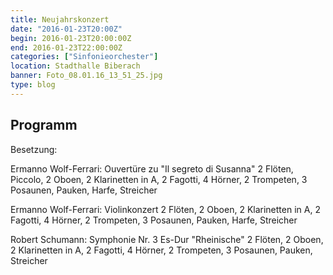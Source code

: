 ```yaml
---
title: Neujahrskonzert
date: "2016-01-23T20:00Z"
begin: 2016-01-23T20:00:00Z
end: 2016-01-23T22:00:00Z
categories: ["Sinfonieorchester"]
location: Stadthalle Biberach
banner: Foto_08.01.16_13_51_25.jpg
type: blog
---
```

## Programm

<p>Besetzung:</p>

<p>Ermanno Wolf-Ferrari: Ouvert&uuml;re zu &quot;Il segreto di Susanna&quot; 2 Fl&ouml;ten, Piccolo, 2 Oboen, 2 Klarinetten in A, 2 Fagotti, 4 H&ouml;rner, 2 Trompeten, 3 Posaunen, Pauken, Harfe, Streicher</p>

<p>Ermanno Wolf-Ferrari: Violinkonzert 2 Fl&ouml;ten, 2 Oboen, 2 Klarinetten in A, 2 Fagotti, 4 H&ouml;rner, 2 Trompeten, 3 Posaunen, Pauken, Harfe, Streicher</p>

<p>Robert Schumann: Symphonie Nr. 3 Es-Dur &quot;Rheinische&quot; 2 Fl&ouml;ten, 2 Oboen, 2 Klarinetten in A, 2 Fagotti, 4 H&ouml;rner, 2 Trompeten, 3 Posaunen, Pauken, Streicher</p>

